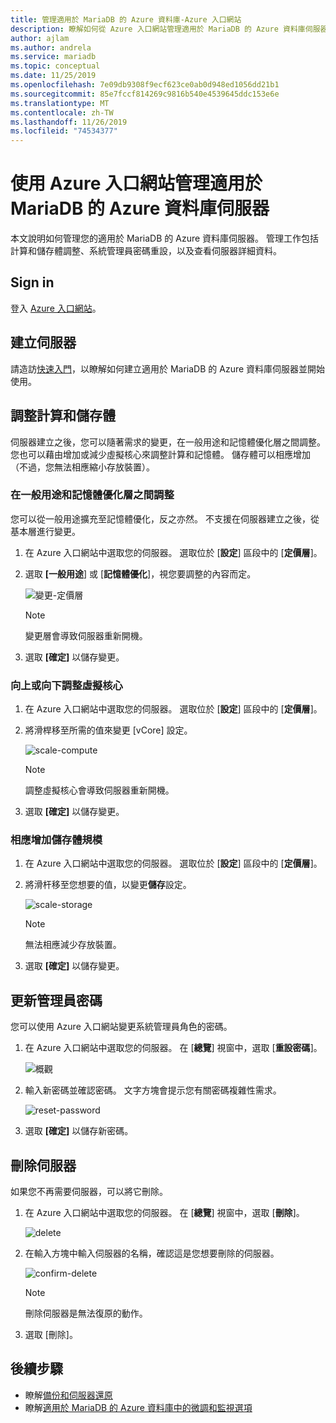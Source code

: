 ```yaml
---
title: 管理適用於 MariaDB 的 Azure 資料庫-Azure 入口網站
description: 瞭解如何從 Azure 入口網站管理適用於 MariaDB 的 Azure 資料庫伺服器。
author: ajlam
ms.author: andrela
ms.service: mariadb
ms.topic: conceptual
ms.date: 11/25/2019
ms.openlocfilehash: 7e09db9308f9ecf623ce0ab0d948ed1056dd21b1
ms.sourcegitcommit: 85e7fccf814269c9816b540e4539645ddc153e6e
ms.translationtype: MT
ms.contentlocale: zh-TW
ms.lasthandoff: 11/26/2019
ms.locfileid: "74534377"
---
```

# <a name="manage-an-azure-database-for-mariadb-server-using-the-azure-portal"></a>使用 Azure 入口網站管理適用於 MariaDB 的 Azure 資料庫伺服器
本文說明如何管理您的適用於 MariaDB 的 Azure 資料庫伺服器。 管理工作包括計算和儲存體調整、系統管理員密碼重設，以及查看伺服器詳細資料。

## <a name="sign-in"></a>Sign in
登入 [Azure 入口網站](https://portal.azure.com)。

## <a name="create-a-server"></a>建立伺服器
請造訪[快速入門](quickstart-create-mariadb-server-database-using-azure-portal.md)，以瞭解如何建立適用於 MariaDB 的 Azure 資料庫伺服器並開始使用。

## <a name="scale-compute-and-storage"></a>調整計算和儲存體

伺服器建立之後，您可以隨著需求的變更，在一般用途和記憶體優化層之間調整。 您也可以藉由增加或減少虛擬核心來調整計算和記憶體。 儲存體可以相應增加（不過，您無法相應縮小存放裝置）。

### <a name="scale-between-general-purpose-and-memory-optimized-tiers"></a>在一般用途和記憶體優化層之間調整

您可以從一般用途擴充至記憶體優化，反之亦然。 不支援在伺服器建立之後，從基本層進行變更。 

1. 在 Azure 入口網站中選取您的伺服器。 選取位於 [**設定**] 區段中的 [**定價層**]。

2. 選取 **[一般用途**] 或 [**記憶體優化**]，視您要調整的內容而定。 

    ![變更-定價層](./media/howto-create-manage-server-portal/change-pricing-tier.png)

    > [!NOTE]
    > 變更層會導致伺服器重新開機。

4. 選取 **[確定]** 以儲存變更。


### <a name="scale-vcores-up-or-down"></a>向上或向下調整虛擬核心

1. 在 Azure 入口網站中選取您的伺服器。 選取位於 [**設定**] 區段中的 [**定價層**]。

2. 將滑桿移至所需的值來變更 [vCore] 設定。

    ![scale-compute](./media/howto-create-manage-server-portal/scaling-compute.png)

    > [!NOTE]
    > 調整虛擬核心會導致伺服器重新開機。

3. 選取 **[確定]** 以儲存變更。


### <a name="scale-storage-up"></a>相應增加儲存體規模

1. 在 Azure 入口網站中選取您的伺服器。 選取位於 [**設定**] 區段中的 [**定價層**]。

2. 將滑杆移至您想要的值，以變更**儲存**設定。

    ![scale-storage](./media/howto-create-manage-server-portal/scaling-storage.png)

    > [!NOTE]
    > 無法相應減少存放裝置。

3. 選取 **[確定]** 以儲存變更。


## <a name="update-admin-password"></a>更新管理員密碼
您可以使用 Azure 入口網站變更系統管理員角色的密碼。

1. 在 Azure 入口網站中選取您的伺服器。 在 [**總覽**] 視窗中，選取 [**重設密碼**]。

   ![概觀](./media/howto-create-manage-server-portal/overview-reset-password.png)

2. 輸入新密碼並確認密碼。 文字方塊會提示您有關密碼複雜性需求。

   ![reset-password](./media/howto-create-manage-server-portal/reset-password.png)

3. 選取 **[確定]** 以儲存新密碼。


## <a name="delete-a-server"></a>刪除伺服器

如果您不再需要伺服器，可以將它刪除。 

1. 在 Azure 入口網站中選取您的伺服器。 在 [**總覽**] 視窗中，選取 [**刪除**]。

    ![delete](./media/howto-create-manage-server-portal/overview-delete.png)

2. 在輸入方塊中輸入伺服器的名稱，確認這是您想要刪除的伺服器。

    ![confirm-delete](./media/howto-create-manage-server-portal/confirm-delete.png)

    > [!NOTE]
    > 刪除伺服器是無法復原的動作。

3. 選取 [刪除]。


## <a name="next-steps"></a>後續步驟
- 瞭解[備份和伺服器還原](howto-restore-server-portal.md)
- 瞭解[適用於 MariaDB 的 Azure 資料庫中的微調和監視選項](concepts-monitoring.md)
